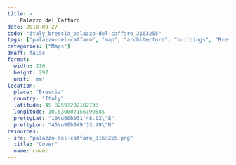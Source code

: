 ```yaml
---
title: > 
    Palazzo del Caffaro
date: 2018-09-27
code: "italy_brescia_palazzo-del-caffaro_3163255"
tags: ["palazzo-del-caffaro", "map", "architecture", "buildings", "Brescia", "Italy"]
categories: ["Maps"]
draft: false
format:
  width: 210
  height: 297
  unit: 'mm'
location:
  place: "Brescia"
  country: "Italy"
  latitude: 45.82597202102733
  longitude: 10.530007156190585
  prettyLat: "10\u00b031'48.02\"E"
  prettyLon: "45\u00b049'33.49\"N"
resources:
- src: "palazzo-del-caffaro_3163255.png"
  title: "Cover"
  name: cover
---
```

